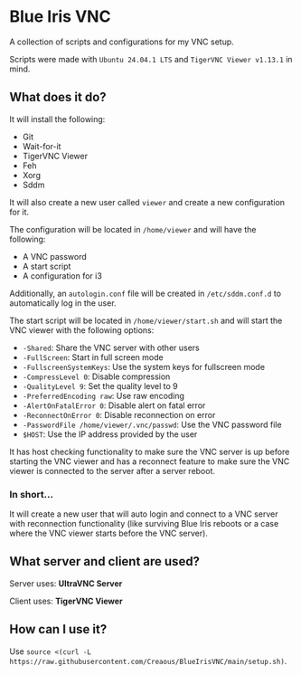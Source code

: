 # Blue Iris VNC

A collection of scripts and configurations for my VNC setup.

Scripts were made with `Ubuntu 24.04.1 LTS` and `TigerVNC Viewer v1.13.1` in mind.

## What does it do?

It will install the following:

- Git
- Wait-for-it
- TigerVNC Viewer
- Feh
- Xorg
- Sddm

It will also create a new user called `viewer` and create a new configuration for it.

The configuration will be located in `/home/viewer` and will have the following:

- A VNC password
- A start script
- A configuration for i3

Additionally, an `autologin.conf` file will be created in `/etc/sddm.conf.d` to automatically log in the user.

The start script will be located in `/home/viewer/start.sh` and will start the VNC viewer with the following options:

- `-Shared`: Share the VNC server with other users
- `-FullScreen`: Start in full screen mode
- `-FullscreenSystemKeys`: Use the system keys for fullscreen mode
- `-CompressLevel 0`: Disable compression
- `-QualityLevel 9`: Set the quality level to 9
- `-PreferredEncoding raw`: Use raw encoding
- `-AlertOnFatalError 0`: Disable alert on fatal error
- `-ReconnectOnError 0`: Disable reconnection on error
- `-PasswordFile /home/viewer/.vnc/passwd`: Use the VNC password file
- `$HOST`: Use the IP address provided by the user

It has host checking functionality to make sure the VNC server is up before starting the VNC viewer and has a reconnect feature to make sure the VNC viewer is connected to the server after a server reboot.

### In short...

It will create a new user that will auto login and connect to a VNC server with reconnection functionality (like surviving Blue Iris reboots or a case where the VNC viewer starts before the VNC server).

## What server and client are used?

Server uses: **UltraVNC Server**

Client uses: **TigerVNC Viewer**

## How can I use it?

Use `source <(curl -L https://raw.githubusercontent.com/Creaous/BlueIrisVNC/main/setup.sh)`.
